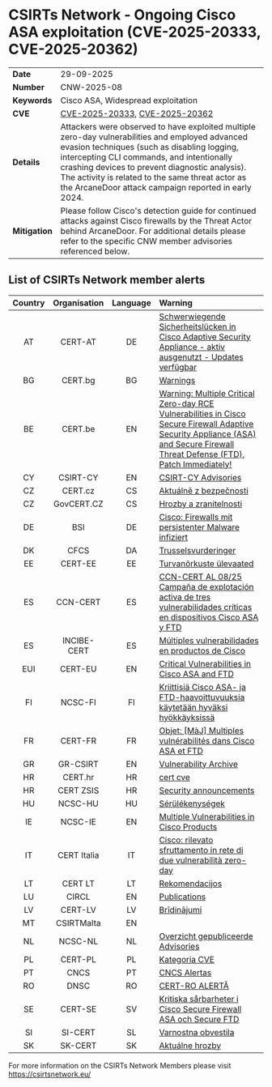 # CSIRTs Network - Ongoing Cisco ASA exploitation (CVE-2025-20333, CVE-2025-20362)
|   |   |
|---|---|
| **Date** | 29-09-2025 |
| **Number** | CNW-2025-08 | 
| **Keywords** | Cisco ASA, Widespread exploitation | 
| **CVE** | [CVE-2025-20333](https://sec.cloudapps.cisco.com/security/center/content/CiscoSecurityAdvisory/cisco-sa-asaftd-webvpn-z5xP8EUB), [CVE-2025-20362](https://sec.cloudapps.cisco.com/security/center/content/CiscoSecurityAdvisory/cisco-sa-asaftd-webvpn-YROOTUW) | 
| **Details** | Attackers were observed to have exploited multiple zero-day vulnerabilities and employed advanced evasion techniques (such as disabling logging, intercepting CLI commands, and intentionally crashing devices to prevent diagnostic analysis). The activity is related to the same threat actor as the ArcaneDoor attack campaign reported in early 2024. |
| **Mitigation** | Please follow Cisco's detection guide for continued attacks against Cisco firewalls by the Threat Actor behind ArcaneDoor. For additional details please refer to the specific CNW member advisories referenced below. |

## List of CSIRTs Network member alerts

| Country | Organisation | Language | Warning |
| :-----: | :----------: | :------: | :------ | 
| AT | CERT-AT | DE | [Schwerwiegende Sicherheitslücken in Cisco Adaptive Security Appliance - aktiv ausgenutzt - Updates verfügbar](https://www.cert.at/de/warnungen/2025/9/schwerwiegende-sicherheitslucken-in-cisco-adaptive-security-appliance-aktiv-ausgenutzt-updates-verfugbar) |
| BG | CERT.bg | BG | [Warnings](https://www.govcert.bg/en/category/warnings/) |
| BE | CERT.be | EN | [Warning: Multiple Critical Zero-day RCE Vulnerabilities in Cisco Secure Firewall Adaptive Security Appliance (ASA) and Secure Firewall Threat Defense (FTD), Patch Immediately!](https://ccb.belgium.be/advisories/warning-multiple-critical-zero-day-rce-vulnerabilities-cisco-secure-firewall-adaptive) |
| CY | CSIRT-CY | EN | [CSIRT-CY Advisories](https://csirt.cy/cve/) |
| CZ | CERT.cz | CS | [Aktuálně z bezpečnosti](https://csirt.cz/cs/kyberbezpecnost/aktualne-z-bezpecnosti/) |
| CZ | GovCERT.CZ | CS | [Hrozby a zranitelnosti](https://nukib.gov.cz/cs/infoservis/hrozby/) |
| DE | BSI | DE | [Cisco: Firewalls mit persistenter Malware infiziert](https://www.bsi.bund.de/SharedDocs/Cybersicherheitswarnungen/DE/2025/2025-279568-1032.pdf?__blob=publicationFile) |
| DK | CFCS | DA | [Trusselsvurderinger](https://www.cfcs.dk/da/cybertruslen/trusselsvurderinger/) |
| EE | CERT-EE | EE | [Turvanõrkuste ülevaated](https://www.ria.ee/kuberturvalisus/kuberruumi-analuus-ja-ennetus/turvanorkused) |
| ES | CCN-CERT | ES | [CCN-CERT AL 08/25 Campaña de explotación activa de tres vulnerabilidades críticas en dispositivos Cisco ASA y FTD](https://www.ccn-cert.cni.es/es/seguridad-al-dia/alertas-ccn-cert/13100-ccn-cert-al-08-25-campana-de-explotacion-activa-de-tres-vulnerabilidades-criticas-en-dispositivos-cisco-asa-y-ftd.html) |
| ES | INCIBE-CERT | ES | [Múltiples vulnerabilidades en productos de Cisco](https://www.incibe.es/incibe-cert/alerta-temprana/avisos/multiples-vulnerabilidades-en-productos-de-cisco-9) |
| EUI | CERT-EU | EN | [Critical Vulnerabilities in Cisco ASA and FTD](https://cert.europa.eu/publications/security-advisories/2025-036/) |
| FI | NCSC-FI | FI | [Kriittisiä Cisco ASA- ja FTD-haavoittuvuuksia käytetään hyväksi hyökkäyksissä](https://www.kyberturvallisuuskeskus.fi/fi/kriittisia-cisco-asa-ja-ftd-haavoittuvuuksia-kaytetaan-hyvaksi-hyokkayksissa) |
| FR | CERT-FR | FR | [Objet: [MàJ] Multiples vulnérabilités dans Cisco ASA et FTD](https://www.cert.ssi.gouv.fr/alerte/CERTFR-2025-ALE-013/) |
| GR | GR-CSIRT | EN | [Vulnerability Archive](https://csirt.cd.mil.gr/category/vulnerabilities/) |
| HR | CERT.hr | HR | [cert cve](https://cve.cert.hr/) |
| HR | CERT ZSIS | HR | [Security announcements](https://www.zsis.hr/default.aspx?id=12) |
| HU | NCSC-HU | HU | [Sérülékenységek](https://nki.gov.hu/figyelmeztetesek/cve-serulekenysegek/) |
| IE | NCSC-IE | EN | [Multiple Vulnerabilities in Cisco Products](https://www.ncsc.gov.ie/pdfs/2509250162_CISCO_CVE-2025-20333.pdf) |
| IT | CERT Italia | IT | [Cisco: rilevato sfruttamento in rete di due vulnerabilità zero-day](hhttps://www.acn.gov.it/portale/w/cisco-rilevato-sfruttamento-in-rete-di-due-vulnerabilita-zero-day) |
| LT | CERT LT | LT | [Rekomendacijos](https://www.nksc.lt/rekomendacijos.html) |
| LU | CIRCL | EN | [Publications](https://www.circl.lu/pub/) |
| LV | CERT-LV | LV | [Brīdinājumi](https://cert.lv/lv/incidenti/bridinajumi) |
| MT | CSIRTMalta | EN | |
| NL | NCSC-NL | NL | [Overzicht gepubliceerde Advisories](https://advisories.ncsc.nl/advisories) |
| PL | CERT-PL | PL | [Kategoria CVE ](https://cert.pl/cve/) |
| PT | CNCS | PT | [CNCS Alertas](https://dyn.cncs.gov.pt/pt/alertas) |
| RO | DNSC | RO | [CERT-RO ALERTĂ](https://dnsc.ro/tag/alerte) |
| SE | CERT-SE | SV | [Kritiska sårbarheter i Cisco Secure Firewall ASA och Secure FTD](https://www.cert.se/2025/09/kritiska-sarbarheter-i-cisco-secure-firewall-asa-och-secure-ftd.html) |
| SI | SI-CERT | SL | [Varnostna obvestila](https://www.cert.si/category/varnostna-obvestila/) |
| SK | SK-CERT | SK | [Aktuálne hrozby](https://www.sk-cert.sk/threat/index.html) |








 

For more information on the CSIRTs Network Members please visit https://csirtsnetwork.eu/ 
